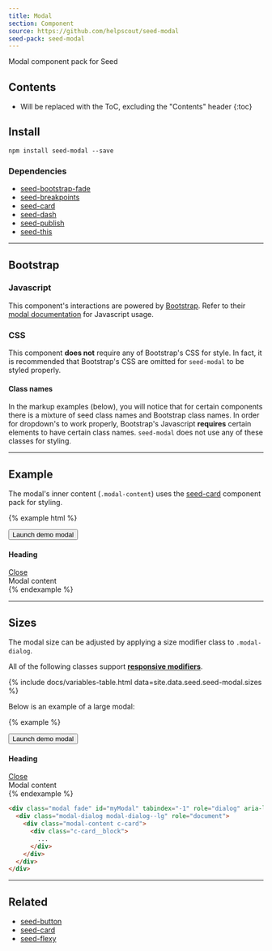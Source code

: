```yaml
---
title: Modal
section: Component
source: https://github.com/helpscout/seed-modal
seed-pack: seed-modal
---
```


Modal component pack for Seed

## Contents

* Will be replaced with the ToC, excluding the "Contents" header
{:toc}

## Install

```
npm install seed-modal --save
```


### Dependencies

* [seed-bootstrap-fade](https://github.com/helpscout/seed-bootstrap-fade)
* [seed-breakpoints](/seed/packs/seed-breakpoints)
* [seed-card](/seed/packs/seed-card)
* [seed-dash](/seed/packs/seed-dash)
* [seed-publish](/seed/packs/seed-publish)
* [seed-this](/seed/packs/seed-this)



---



## Bootstrap

### Javascript

This component's interactions are powered by [Bootstrap](http://getbootstrap.com/javascript/). Refer to their [modal documentation](http://getbootstrap.com/javascript/#modals) for Javascript usage.


### CSS

This component **does not** require any of Bootstrap's CSS for style. In fact, it is recommended that Bootstrap's CSS are omitted for `seed-modal` to be styled properly.


#### Class names

In the markup examples (below), you will notice that for certain components there is a mixture of seed class names and Bootstrap class names. In order for dropdown's to work properly, Bootstrap's Javascript **requires** certain elements to have certain class names. `seed-modal` does not use any of these classes for styling.



---



## Example

The modal's inner content (`.modal-content`) uses the [seed-card](/seed/packs/seed-card) component pack for styling.

{% example html %}
<!-- Button trigger modal -->
<button type="button" class="c-button" data-toggle="modal" data-target="#myModal">
  Launch demo modal
</button>

<!-- Modal -->
<div class="modal fade" id="myModal" tabindex="-1" role="dialog" aria-labelledby="myModalLabel">
  <div class="modal-dialog" role="document">
    <div class="modal-content c-card">
      <div class="c-card__block c-card__block--sm">
        <div class="o-flexy">
          <div class="o-flexy__item">
            <h4 class="u-mrg-0">Heading</h4>
          </div>
          <div class="o-flexy__item">
            <a href="#" data-dismiss="modal" aria-label="Close">Close</a>
          </div>
        </div>
      </div>
      <div class="c-card__block">
        Modal content
      </div>
    </div>
  </div>
</div>
{% endexample %}



---



## Sizes

The modal size can be adjusted by applying a size modifier class to `.modal-dialog`.

All of the following classes support **[responsive modifiers](/seed/packs/seed-breakpoints/#responsive-modifiers)**.

{% include docs/variables-table.html data=site.data.seed.seed-modal.sizes %}

Below is an example of a large modal:

{% example %}
<!-- Button trigger modal -->
<button type="button" class="c-button" data-toggle="modal" data-target="#myModalSizes">
  Launch demo modal
</button>

<!-- Modal -->
<div class="modal fade" id="myModalSizes" tabindex="-1" role="dialog" aria-labelledby="myModalLabel">
  <div class="modal-dialog modal-dialog--lg" role="document">
    <div class="modal-content c-card">
      <div class="c-card__block c-card__block--sm">
        <div class="o-flexy">
          <div class="o-flexy__item">
            <h4 class="u-mrg-0">Heading</h4>
          </div>
          <div class="o-flexy__item">
            <a href="#" data-dismiss="modal" aria-label="Close">Close</a>
          </div>
        </div>
      </div>
      <div class="c-card__block">
        Modal content
      </div>
    </div>
  </div>
</div>
{% endexample %}

```html
<div class="modal fade" id="myModal" tabindex="-1" role="dialog" aria-labelledby="myModalLabel">
  <div class="modal-dialog modal-dialog--lg" role="document">
    <div class="modal-content c-card">
      <div class="c-card__block">
        ...
      </div>
    </div>
  </div>
</div>

```



---



## Related

* [seed-button](/seed/packs/seed-button)
* [seed-card](/seed/packs/seed-card)
* [seed-flexy](/seed/packs/seed-flexy)
